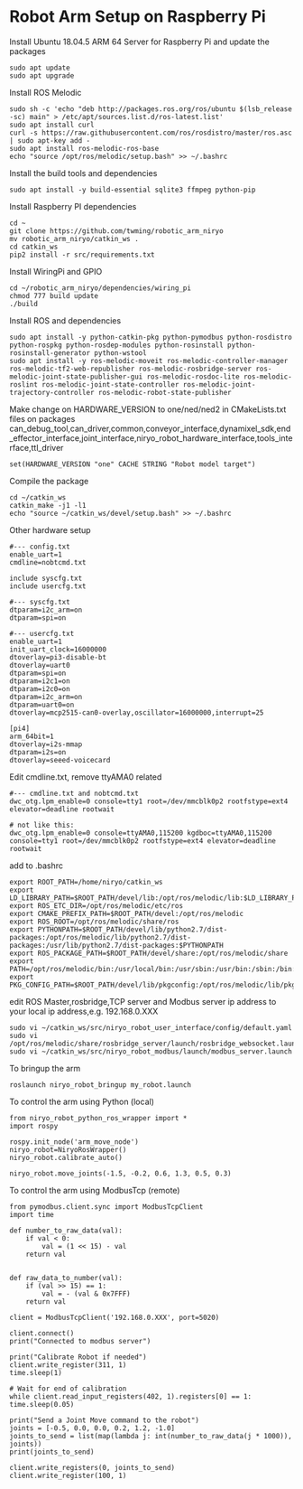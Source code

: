 # Robot Arm Setup on Raspberry Pi

Install Ubuntu 18.04.5 ARM 64 Server for Raspberry Pi and update the packages
```
sudo apt update
sudo apt upgrade
```
Install ROS Melodic
```
sudo sh -c 'echo "deb http://packages.ros.org/ros/ubuntu $(lsb_release -sc) main" > /etc/apt/sources.list.d/ros-latest.list'
sudo apt install curl 
curl -s https://raw.githubusercontent.com/ros/rosdistro/master/ros.asc | sudo apt-key add -
sudo apt install ros-melodic-ros-base
echo "source /opt/ros/melodic/setup.bash" >> ~/.bashrc
```
Install the build tools and dependencies
```
sudo apt install -y build-essential sqlite3 ffmpeg python-pip
```
Install Raspberry PI dependencies
```
cd ~
git clone https://github.com/twming/robotic_arm_niryo
mv robotic_arm_niryo/catkin_ws .
cd catkin_ws
pip2 install -r src/requirements.txt
```
Install WiringPi and GPIO
```
cd ~/robotic_arm_niryo/dependencies/wiring_pi
chmod 777 build update
./build
```
Install ROS and dependencies
```
sudo apt install -y python-catkin-pkg python-pymodbus python-rosdistro python-rospkg python-rosdep-modules python-rosinstall python-rosinstall-generator python-wstool
sudo apt install -y ros-melodic-moveit ros-melodic-controller-manager ros-melodic-tf2-web-republisher ros-melodic-rosbridge-server ros-melodic-joint-state-publisher-gui ros-melodic-rosdoc-lite ros-melodic-roslint ros-melodic-joint-state-controller ros-melodic-joint-trajectory-controller ros-melodic-robot-state-publisher
```
Make change on HARDWARE_VERSION to one/ned/ned2 in CMakeLists.txt files on packages can_debug_tool,can_driver,common,conveyor_interface,dynamixel_sdk,end_effector_interface,joint_interface,niryo_robot_hardware_interface,tools_interface,ttl_driver
```
set(HARDWARE_VERSION "one" CACHE STRING "Robot model target")
```
Compile the package
```
cd ~/catkin_ws
catkin_make -j1 -l1
echo "source ~/catkin_ws/devel/setup.bash" >> ~/.bashrc
```
Other hardware setup
```
#--- config.txt
enable_uart=1
cmdline=nobtcmd.txt

include syscfg.txt
include usercfg.txt

#--- syscfg.txt
dtparam=i2c_arm=on
dtparam=spi=on

#--- usercfg.txt
enable_uart=1
init_uart_clock=16000000
dtoverlay=pi3-disable-bt
dtoverlay=uart0
dtparam=spi=on
dtparam=i2c1=on
dtparam=i2c0=on
dtparam=i2c_arm=on
dtparam=uart0=on
dtoverlay=mcp2515-can0-overlay,oscillator=16000000,interrupt=25

[pi4]
arm_64bit=1
dtoverlay=i2s-mmap
dtparam=i2s=on
dtoverlay=seeed-voicecard
```
Edit cmdline.txt, remove ttyAMA0 related 
```
#--- cmdline.txt and nobtcmd.txt
dwc_otg.lpm_enable=0 console=tty1 root=/dev/mmcblk0p2 rootfstype=ext4 elevator=deadline rootwait

# not like this:
dwc_otg.lpm_enable=0 console=ttyAMA0,115200 kgdboc=ttyAMA0,115200 console=tty1 root=/dev/mmcblk0p2 rootfstype=ext4 elevator=deadline rootwait
```
add to .bashrc
```
export ROOT_PATH=/home/niryo/catkin_ws
export LD_LIBRARY_PATH=$ROOT_PATH/devel/lib:/opt/ros/melodic/lib:$LD_LIBRARY_PATH
export ROS_ETC_DIR=/opt/ros/melodic/etc/ros
export CMAKE_PREFIX_PATH=$ROOT_PATH/devel:/opt/ros/melodic
export ROS_ROOT=/opt/ros/melodic/share/ros
export PYTHONPATH=$ROOT_PATH/devel/lib/python2.7/dist-packages:/opt/ros/melodic/lib/python2.7/dist-packages:/usr/lib/python2.7/dist-packages:$PYTHONPATH
export ROS_PACKAGE_PATH=$ROOT_PATH/devel/share:/opt/ros/melodic/share
export PATH=/opt/ros/melodic/bin:/usr/local/bin:/usr/sbin:/usr/bin:/sbin:/bin:/usr/games:/usr/local/games:/snap/bin
export PKG_CONFIG_PATH=$ROOT_PATH/devel/lib/pkgconfig:/opt/ros/melodic/lib/pkgconfig
```
edit ROS Master,rosbridge,TCP server and Modbus server ip address to your local ip address,e.g. 192.168.0.XXX
```
sudo vi ~/catkin_ws/src/niryo_robot_user_interface/config/default.yaml
sudo vi /opt/ros/melodic/share/rosbridge_server/launch/rosbridge_websocket.launch
sudo vi ~/catkin_ws/src/niryo_robot_modbus/launch/modbus_server.launch
```
To bringup the arm
```
roslaunch niryo_robot_bringup my_robot.launch
```
To control the arm using Python (local)
```
from niryo_robot_python_ros_wrapper import *
import rospy

rospy.init_node('arm_move_node')
niryo_robot=NiryoRosWrapper()
niryo_robot.calibrate_auto()

niryo_robot.move_joints(-1.5, -0.2, 0.6, 1.3, 0.5, 0.3)
```

To control the arm using ModbusTcp (remote)
```
from pymodbus.client.sync import ModbusTcpClient
import time

def number_to_raw_data(val):
    if val < 0:
        val = (1 << 15) - val
    return val


def raw_data_to_number(val):
    if (val >> 15) == 1:
        val = - (val & 0x7FFF)
    return val
    
client = ModbusTcpClient('192.168.0.XXX', port=5020)

client.connect()
print("Connected to modbus server")

print("Calibrate Robot if needed")
client.write_register(311, 1)
time.sleep(1)

# Wait for end of calibration
while client.read_input_registers(402, 1).registers[0] == 1:
time.sleep(0.05)

print("Send a Joint Move command to the robot")
joints = [-0.5, 0.0, 0.0, 0.2, 1.2, -1.0]
joints_to_send = list(map(lambda j: int(number_to_raw_data(j * 1000)), joints))
print(joints_to_send)

client.write_registers(0, joints_to_send)
client.write_register(100, 1)
```

